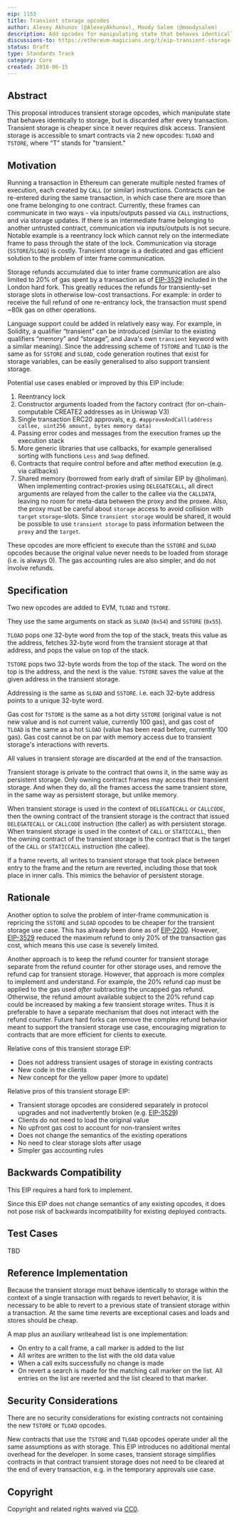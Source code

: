 ```yaml
---
eip: 1153
title: Transient storage opcodes
author: Alexey Akhunov (@AlexeyAkhunov), Moody Salem (@moodysalem)
description: Add opcodes for manipulating state that behaves identically to storage but is discarded after every transaction
discussions-to: https://ethereum-magicians.org/t/eip-transient-storage-opcodes/553
status: Draft
type: Standards Track
category: Core
created: 2018-06-15
---
```


## Abstract
This proposal introduces transient storage opcodes, which manipulate state that behaves identically to storage, 
but is discarded after every transaction. Transient storage is cheaper since it never requires disk access.
Transient storage is accessible to smart contracts via 2 new opcodes: `TLOAD` and `TSTORE`, where “T” stands for "transient."

## Motivation
Running a transaction in Ethereum can generate multiple nested frames of execution, each created by `CALL` (or similar) instructions.
Contracts can be re-entered during the same transaction, in which case there are more than one frame belonging to one contract.
Currently, these frames can communicate in two ways - via inputs/outputs passed via `CALL` instructions, and via storage updates.
If there is an intermediate frame belonging to another untrusted contract, communication via inputs/outputs is not secure. 
Notable example is a reentrancy lock which cannot rely on the intermediate frame to pass through the state of the lock.
Communication via storage (`SSTORE`/`SLOAD`) is costly. Transient storage is a dedicated and gas efficient solution to the problem of inter frame communication.

Storage refunds accumulated due to inter frame communication are also limited to 20% of gas spent by a transaction as of [EIP-3529](./eip-3529.md) included in the London hard fork. 
This greatly reduces the refunds for transiently-set storage slots in otherwise low-cost transactions. For example: in order to receive the full refund of one re-entrancy lock, 
the transaction must spend ~80k gas on other operations.

Language support could be added in relatively easy way. For example, in Solidity, a qualifier “transient” can be introduced 
(similar to the existing qualifiers “memory” and “storage”, and Java's own `transient` keyword with a similar meaning). 
Since the addressing scheme of `TSTORE` and `TLOAD` is the same as for `SSTORE` and `SLOAD`,
code generation routines that exist for storage variables, can be easily generalised to also support transient storage.

Potential use cases enabled or improved by this EIP include:
1. Reentrancy lock
2. Constructor arguments loaded from the factory contract (for on-chain-computable CREATE2 addresses as in Uniswap V3)
3. Single transaction ERC20 approvals, e.g. `#approveAndCall(address callee, uint256 amount, bytes memory data)`
4. Passing error codes and messages from the execution frames up the execution stack
5. More generic libraries that use callbacks, for example generalised sorting with functions `Less` and `Swap` defined.
6. Contracts that require control before and after method execution (e.g. via callbacks)
7. Shared memory (borrowed from early draft of similar EIP by @holiman). When implementing contract-proxies using `DELEGATECALL`, all direct arguments are relayed from the caller to the callee via the `CALLDATA`, leaving no room for meta-data between the proxy and the proxee. Also, the proxy must be careful about `storage` access to avoid collision with `target` `storage`-slots. Since `transient storage` would be shared, it would be possible to use `transient storage` to pass information between the `proxy` and the `target`.

These opcodes are more efficient to execute than the `SSTORE` and `SLOAD` opcodes because the original value never needs to be loaded from storage (i.e. is always 0). 
The gas accounting rules are also simpler, and do not involve refunds.

## Specification
Two new opcodes are added to EVM, `TLOAD` and `TSTORE`.

They use the same arguments on stack as `SLOAD` (`0x54`) and `SSTORE` (`0x55`).

`TLOAD` pops one 32-byte word from the top of the stack, treats this value as the address, fetches 32-byte word from the transient storage at that address, and pops the value on top of the stack.

`TSTORE` pops two 32-byte words from the top of the stack. The word on the top is the address, and the next is the value. `TSTORE` saves the value at the given address in the transient storage.

Addressing is the same as `SLOAD` and `SSTORE`. i.e. each 32-byte address points to a unique 32-byte word.

Gas cost for `TSTORE` is the same as a hot dirty `SSTORE` (original value is not new value and is not current value, currently 100 gas), 
and gas cost of `TLOAD` is the same as a hot `SLOAD` (value has been read before, currently 100 gas). Gas cost cannot be on par with memory access due to transient storage's interactions with reverts.

All values in transient storage are discarded at the end of the transaction.

Transient storage is private to the contract that owns it, in the same way as persistent storage. 
Only owning contract frames may access their transient storage. 
And when they do, all the frames access the same transient store, in the same way as persistent storage, but unlike memory.

When transient storage is used in the context of `DELEGATECALL` or `CALLCODE`, then the owning contract of the transient
storage is the contract that issued `DELEGATECALL` or `CALLCODE` instruction (the caller) as with persistent storage. 
When transient storage is used in the context of `CALL` or `STATICCALL`, then the owning contract of the transient storage
is the contract that is the target of the `CALL` or `STATICCALL` instruction (the callee).

If a frame reverts, all writes to transient storage that took place between entry to the frame and the return are reverted, including those that took place in inner calls.  This mimics the behavior of
persistent storage.

## Rationale
Another option to solve the problem of inter-frame communication is repricing the `SSTORE` and `SLOAD` opcodes to be cheaper 
for the transient storage use case. This has already been done as of [EIP-2200](./eip-2200.md). However, [EIP-3529](./eip-3529.md) 
reduced the maximum refund to only 20% of the transaction gas cost, which means this use case is severely limited.

Another approach is to keep the refund counter for transient storage separate from the refund counter for other storage uses, 
and remove the refund cap for transient storage. However, that approach is more complex to implement and understand. 
For example, the 20% refund cap must be applied to the gas used _after_ subtracting the uncapped gas refund. 
Otherwise, the refund amount available subject to the 20% refund cap could be increased by making a few transient storage writes. 
Thus it is preferable to have a separate mechanism that does not interact with the refund counter. 
Future hard forks can remove the complex refund behavior meant to support the transient storage use case, 
encouraging migration to contracts that are more efficient for clients to execute.

Relative cons of this transient storage EIP: 
- Does not address transient usages of storage in existing contracts
- New code in the clients
- New concept for the yellow paper (more to update)

Relative pros of this transient storage EIP:
- Transient storage opcodes are considered separately in protocol upgrades and not inadvertently broken (e.g. [EIP-3529](./eip-3529.md))
- Clients do not need to load the original value
- No upfront gas cost to account for non-transient writes
- Does not change the semantics of the existing operations
- No need to clear storage slots after usage
- Simpler gas accounting rules

## Backwards Compatibility
This EIP requires a hard fork to implement.

Since this EIP does not change semantics of any existing opcodes, it does not pose risk of backwards incompatibility for existing deployed contracts.

## Test Cases
TBD

## Reference Implementation
Because the transient storage must behave identically to storage within the context of a single transaction with regards
to revert behavior, it is necessary to be able to revert to a previous state of transient storage within a transaction. At the same time
reverts are exceptional cases and loads and stores should be cheap.

A map plus an auxiliary writeahead list is one implementation:
- On entry to a call frame, a call marker is added to the list
- All writes are written to the list with the old data value
- When a call exits successfully no change is made
- On revert a search is made for the matching call marker on the list. All entries on the list are reverted and the list cleared to that marker.

## Security Considerations
There are no security considerations for existing contracts not containing the new `TSTORE` or `TLOAD` opcodes.

New contracts that use the `TSTORE` and `TLOAD` opcodes operate under all the same assumptions as with storage. This EIP
introduces no additional mental overhead for the developer. In some cases, transient storage simplifies contracts in that contract
transient storage does not need to be cleared at the end of every transaction, e.g. in the temporary approvals use case.

## Copyright
Copyright and related rights waived via [CC0](https://creativecommons.org/publicdomain/zero/1.0/).
